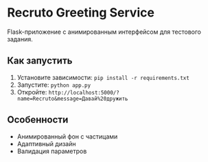 # Recruto Greeting Service

Flask-приложение с анимированным интерфейсом для тестового задания.

## Как запустить
1. Установите зависимости: `pip install -r requirements.txt`
2. Запустите: `python app.py`
3. Откройте: `http://localhost:5000/?name=Recruto&message=Давай%20дружить`

## Особенности
- Анимированный фон с частицами
- Адаптивный дизайн
- Валидация параметров